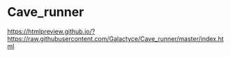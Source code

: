 # Cave_runner

https://htmlpreview.github.io/?https://raw.githubusercontent.com/Galactyce/Cave_runner/master/index.html
